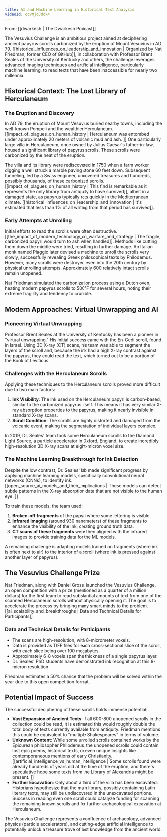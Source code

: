 ```yaml
---
title: AI and Machine Learning in Historical Text Analysis
videoId: qcvMjoJdck4
---
```


From: [[dwarkesh | The Dwarkesh Podcast]]

The Vesuvius Challenge is an ambitious project aimed at deciphering ancient papyrus scrolls carbonized by the eruption of Mount Vesuvius in AD 79. [[historical_influences_on_leadership_and_innovation | Organized by Nat Friedman, former CEO of GitHub]], in collaboration with Professor Brent Seales of the University of Kentucky and others, the challenge leverages advanced imaging techniques and artificial intelligence, particularly machine learning, to read texts that have been inaccessible for nearly two millennia.

## Historical Context: The Lost Library of Herculaneum

### The Eruption and Discovery
In AD 79, the eruption of Mount Vesuvius buried nearby towns, including the well-known Pompeii and the wealthier Herculaneum. [[impact_of_plagues_on_human_history | Herculaneum was entombed under approximately 20 meters of volcanic mud and ash. ]] One particularly large villa in Herculaneum, once owned by Julius Caesar's father-in-law, housed a significant library of papyrus scrolls. These scrolls were carbonized by the heat of the eruption.

The villa and its library were rediscovered in 1750 when a farm worker digging a well struck a marble paving stone 60 feet down. Subsequent tunneling, led by a Swiss engineer, uncovered treasures and hundreds, possibly thousands, of these carbonized scrolls. [[impact_of_plagues_on_human_history | This find is remarkable as it represents the only library from antiquity to have survived]], albeit in a damaged state, as papyrus typically rots quickly in the Mediterranean climate. [[historical_influences_on_leadership_and_innovation | It's estimated that less than 1% of all writing from that period has survived]].

### Early Attempts at Unrolling
Initial efforts to read the scrolls were often destructive. [[the_impact_of_modern_technology_on_warfare_and_strategy | The fragile, carbonized papyri would turn to ash when handled]]. Methods like cutting them down the middle were tried, resulting in further damage. An Italian monk named Piaggio later devised a machine to unroll the scrolls very slowly, successfully revealing Greek philosophical texts by Philodemus. However, many scrolls were destroyed even into the 20th century by physical unrolling attempts. Approximately 600 relatively intact scrolls remain unopened.

Nat Friedman simulated the carbonization process using a Dutch oven, heating modern papyrus scrolls to 500°F for several hours, noting their extreme fragility and tendency to crumble.

## Modern Approaches: Virtual Unwrapping and AI

### Pioneering Virtual Unwrapping
Professor Brent Seales at the University of Kentucky has been a pioneer in "virtual unwrapping." His initial success came with the En-Gedi scroll, found in Israel. Using 3D X-ray (CT) scans, his team was able to segment the layers of the scroll and, because the ink had a high X-ray contrast against the papyrus, they could read the text, which turned out to be a portion of the Book of Leviticus.

### Challenges with the Herculaneum Scrolls
Applying these techniques to the Herculaneum scrolls proved more difficult due to two main factors:
1.  **Ink Visibility**: The ink used on the Herculaneum papyri is carbon-based, similar to the carbonized papyrus itself. This means it has very similar X-ray absorption properties to the papyrus, making it nearly invisible in standard X-ray scans.
2.  **Scroll Condition**: The scrolls are highly distorted and damaged from the volcanic event, making the segmentation of individual layers complex.

In 2019, Dr. Seales' team took some Herculaneum scrolls to the Diamond Light Source, a particle accelerator in Oxford, England, to create incredibly high-resolution 3D X-ray scans at eight-micron voxel size.

### The Machine Learning Breakthrough for Ink Detection
Despite the low contrast, Dr. Seales' lab made significant progress by applying machine learning models, specifically convolutional neural networks (CNNs), to identify ink. [[open_source_ai_models_and_their_implications | These models can detect subtle patterns in the X-ray absorption data that are not visible to the human eye. ]]

To train these models, the team used:
1.  **Broken-off fragments** of the papyri where some lettering is visible.
2.  **Infrared imaging** (around 930 nanometers) of these fragments to enhance the visibility of the ink, creating ground truth data.
3.  **CT scans of these fragments** were then aligned with the infrared images to provide training data for the ML models.

A remaining challenge is adapting models trained on fragments (where ink is often next to air) to the interior of a scroll (where ink is pressed against another layer of papyrus).

## The Vesuvius Challenge Prize

Nat Friedman, along with Daniel Gross, launched the Vesuvius Challenge, an open competition with a prize (mentioned as a quarter of a million dollars) for the first team to read substantial amounts of text from one of the scanned Herculaneum scrolls without physically opening it. The goal is to accelerate the process by bringing many smart minds to the problem. [[ai_scalability_and_breakthroughs | Data and Technical Details for Participants]]

### Data and Technical Details for Participants
*   The scans are high-resolution, with 8-micrometer voxels.
*   Data is provided as TIFF files for each cross-sectional slice of the scroll, with each slice being over 100 megabytes.
*   Approximately 6-8 voxels span the thickness of a single papyrus layer.
*   Dr. Seales' PhD students have demonstrated ink recognition at this 8-micron resolution.

Friedman estimates a 50% chance that the problem will be solved within the year due to this open competition format.

## Potential Impact of Success

The successful deciphering of these scrolls holds immense potential:
*   **Vast Expansion of Ancient Texts**: If all 600-800 unopened scrolls in the collection could be read, it is estimated this would roughly double the total body of texts currently available from antiquity. Friedman mentions this could be equivalent to "multiple Shakespeares" in terms of volume.
*   **Unknown Content**: While some unrolled scrolls contained works by the Epicurean philosopher Philodemus, the unopened scrolls could contain lost epic poems, historical texts, or even unique insights like contemporaneous mentions of early Christianity. [[artificial_intelligence_vs_human_intelligence | Some scrolls found were already hundreds of years old at the time of the eruption, and there's speculative hope some texts from the Library of Alexandria might be present. ]]
*   **Further Excavation**: Only about a third of the villa has been excavated. Historians hypothesize that the main library, possibly containing Latin literary texts, may still be undiscovered in the unexcavated portions. Success in reading even one scroll could catalyze funding for scanning the remaining known scrolls and for further archaeological excavation at Herculaneum.

The Vesuvius Challenge represents a confluence of archaeology, advanced physics (particle accelerators), and cutting-edge artificial intelligence to potentially unlock a treasure trove of lost knowledge from the ancient world.